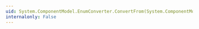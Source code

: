 ```yaml
---
uid: System.ComponentModel.EnumConverter.ConvertFrom(System.ComponentModel.ITypeDescriptorContext,System.Globalization.CultureInfo,System.Object)
internalonly: False
---
```

